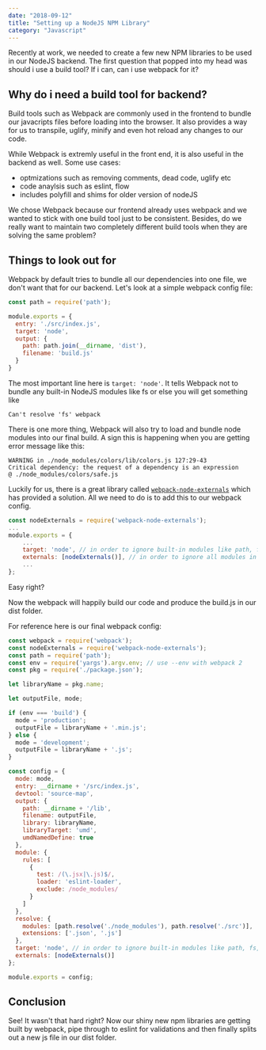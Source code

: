 ```yaml
---
date: "2018-09-12"
title: "Setting up a NodeJS NPM Library"
category: "Javascript"
---
```


Recently at work, we needed to create a few new NPM libraries to be used in our NodeJS backend.
The first question that popped into my head was should i use a build tool?
If i can, can i use webpack for it?

## Why do i need a build tool for backend?
Build tools such as Webpack are commonly used in the frontend to bundle our javacripts files
before loading into the browser. It also provides a way for us to transpile,
uglify, minify and even hot reload any changes to our code. 

While Webpack is extremly useful in the front end, it is also useful in the backend as well.
Some use cases:
- optmizations such as removing comments, dead code, uglify etc
- code anaylsis such as eslint, flow
- includes polyfill and shims for older version of nodeJS

We chose Webpack because our frontend already uses webpack and we wanted to stick with one build
tool just to be consistent. Besides, do we really want to maintain two completely different build tools when they are solving the same problem?

## Things to look out for

Webpack by default tries to bundle all our dependencies into one file, we don't want that for our backend. Let's look at a simple webpack config file:

```javascript
const path = require('path');

module.exports = {
  entry: './src/index.js',
  target: 'node',
  output: {
    path: path.join(__dirname, 'dist'),
    filename: 'build.js'
  }
}
```
The most important line here is `target: 'node'`. It tells Webpack not to bundle any built-in NodeJS modules like fs or else you will get something like

    Can't resolve 'fs' webpack


There is one more thing, Webpack will also try to load and bundle node modules into our final build. A sign this is happening when you are getting error message like this: 

    WARNING in ./node_modules/colors/lib/colors.js 127:29-43
    Critical dependency: the request of a dependency is an expression
    @ ./node_modules/colors/safe.js

Luckily for us, there is a great library called [`webpack-node-externals`](https://github.com/liady/webpack-node-externals) which has provided a solution. All we need to do is
to add this to our webpack config.

```javascript
const nodeExternals = require('webpack-node-externals');
...
module.exports = {
    ...
    target: 'node', // in order to ignore built-in modules like path, fs, etc.
    externals: [nodeExternals()], // in order to ignore all modules in node_modules folder
    ...
};
```
Easy right?

Now the webpack will happily build our code and produce the build.js in our dist folder.

For reference here is our final webpack config:

```javascript
const webpack = require('webpack');
const nodeExternals = require('webpack-node-externals');
const path = require('path');
const env = require('yargs').argv.env; // use --env with webpack 2
const pkg = require('./package.json');

let libraryName = pkg.name;

let outputFile, mode;

if (env === 'build') {
  mode = 'production';
  outputFile = libraryName + '.min.js';
} else {
  mode = 'development';
  outputFile = libraryName + '.js';
}

const config = {
  mode: mode,
  entry: __dirname + '/src/index.js',
  devtool: 'source-map',
  output: {
    path: __dirname + '/lib',
    filename: outputFile,
    library: libraryName,
    libraryTarget: 'umd',
    umdNamedDefine: true
  },
  module: {
    rules: [
      {
        test: /(\.jsx|\.js)$/,
        loader: 'eslint-loader',
        exclude: /node_modules/
      }
    ]
  },
  resolve: {
    modules: [path.resolve('./node_modules'), path.resolve('./src')],
    extensions: ['.json', '.js']
  },
  target: 'node', // in order to ignore built-in modules like path, fs, etc.
  externals: [nodeExternals()]
};

module.exports = config;

```

## Conclusion

See! It wasn't that hard right? Now our shiny new npm libraries are getting built by webpack, pipe through to eslint for validations and then finally splits out a new js file in our dist folder.
